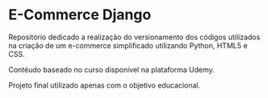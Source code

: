 # E-Commerce Django

Repositório dedicado a realização do versionamento dos códigos utilizados na criação de um e-commerce simplificado utilizando Python, HTML5 e CSS.

Contéudo baseado no curso disponível na plataforma Udemy.

Projeto final utilizado apenas com o objetivo educacional.
